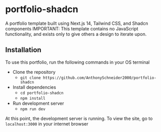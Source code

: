 # portfolio-shadcn
A portfolio template built using Next.js 14, Tailwind CSS, and Shadcn components
IMPORTANT: This template contains no JavaScript functionality, and exists only to give others a design to iterate upon.

## Installation
To use this portfolio, run the following commands in your OS terminal
- Clone the repository
  - `git clone https://github.com/AnthonySchneider2000/portfolio-shadcn`
- Install dependencies
  - `cd portfolio-shadcn`
  - `npm install`
- Run development server
  - `npm run dev`
    
 At this point, the development server is running. To view the site, go to `localhost:3000` in your internet browser

